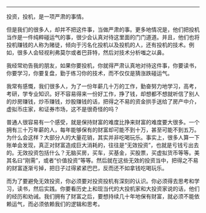 
----

投资，投机，是一项严肃的事情。

但是我们的很多人，却并不把这件事，当做严肃的事。更多地情况是，他们把投机当作是一件纯粹碰运气的事，很少会认真对待这里面的门门道道。并且，他们也将投机赚钱的人称为赌徒，倾向于污名化投机以及投机的人，还有投机的技术。例如，很多人会轻视利弗莫尔或者巴菲特，然后对技术分析嗤之以鼻。

我经常劝告我的朋友，如果你要投机，你就得严肃认真地对待这件事，你要读书，你要学习，你要复盘，勤于练习你的技术，而不仅仅是猜涨跌碰运气。

我常有感慨，我们很多人，为了一份年薪几十万的工作，勤奋努力地学习，高考，考研，学专业知识。好不容易得来一份好工作，挣了钱，却想都不想就听信了别人的炒房赚钱，炒币赚钱，炒股赚钱的话，把得之不易的资金拱手送给了房产中介，虚拟币庄家，和证券市场，这不是很奇怪的吗？

普通人很容易有一个感受，就是保持财富的难度比挣来财富的难度要大很多。一个拥有三十万年薪的人，每年能够保有的财富却可能不到十万，甚至可能不到五万。为什么会这样？大部分人的大量花销，其实并非吃喝玩乐。事实上，很多人算一下账单会发现，真正对财富造成巨大消耗的，往往是“无效投资”，也就是亏钱亏出去的。无效投资包括什么？无脑买房，买车，买基金，买股票，买虚拟货币等等。美其名曰“刚需”，或者“价值投资”等等。然后就在这些无效的投资当中，把得之不易的财富逐渐亏掉，把日子过得紧紧巴巴，反而还不如拿钱吃喝玩乐。

而为了要避免无效投资，你必须要对投资投机有深刻的认识。你必须得去思考和学习，读书，然后实践。你要看历史上和现当代的大投机家和大投资家说的话，他们的经历和劝诫。我们拥有了财富之后，要想持续几十年地保有财富，就必须不能依赖运气，而必须依赖我们的逻辑和思考。
